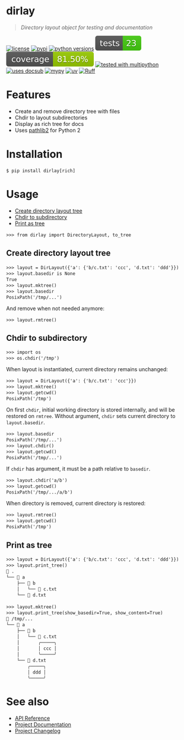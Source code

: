 # dirlay
<!-- docsub: begin -->
<!-- docsub: include docs/desc.md -->
> *Directory layout object for testing and documentation*
<!-- docsub: end -->

<!-- docsub: begin -->
<!-- docsub: include docs/badges.md -->
[![license](https://img.shields.io/github/license/makukha/dirlay.svg)](https://github.com/makukha/dirlay/blob/main/LICENSE)
[![pypi](https://img.shields.io/pypi/v/dirlay.svg#v0.1.0)](https://pypi.python.org/pypi/dirlay)
[![python versions](https://img.shields.io/pypi/pyversions/dirlay.svg)](https://pypi.org/project/dirlay)
[![tests](https://raw.githubusercontent.com/makukha/dirlay/v0.1.0/docs/_meta/badge-tests.svg)](https://github.com/makukha/dirlay)
[![coverage](https://raw.githubusercontent.com/makukha/dirlay/v0.1.0/docs/_meta/badge-coverage.svg)](https://github.com/makukha/dirlay)
[![tested with multipython](https://img.shields.io/badge/tested_with-multipython-x)](https://github.com/makukha/multipython)
[![uses docsub](https://img.shields.io/endpoint?url=https://raw.githubusercontent.com/makukha/docsub/refs/heads/main/docs/badge/v1.json)](https://github.com/makukha/docsub)
[![mypy](https://img.shields.io/badge/type_checked-mypy-%231674b1)](http://mypy.readthedocs.io)
[![uv](https://img.shields.io/endpoint?url=https://raw.githubusercontent.com/astral-sh/uv/main/assets/badge/v0.json)](https://github.com/astral-sh/ruff)
[![Ruff](https://img.shields.io/endpoint?url=https://raw.githubusercontent.com/astral-sh/ruff/main/assets/badge/v2.json)](https://github.com/astral-sh/ruff)
<!-- docsub: end -->


<!-- docsub: begin -->
<!-- docsub: include docs/features.md -->
# Features

- Create and remove directory tree with files
- Chdir to layout subdirectories
- Display as rich tree for docs
- Uses [pathlib2](https://github.com/jazzband/pathlib2) for Python 2
<!-- docsub: end -->



# Installation

```shell
$ pip install dirlay[rich]
```


# Usage

<!-- docsub: begin #usage.md -->
<!-- docsub: include docs/usage.md -->
<!-- docsub: begin -->
<!-- docsub: x toc tests/test_usage.py 'Usage.*' -->
* [Create directory layout tree](#create-directory-layout-tree)
* [Chdir to subdirectory](#chdir-to-subdirectory)
* [Print as tree](#print-as-tree)
<!-- docsub: end -->

```pycon
>>> from dirlay import DirectoryLayout, to_tree
```

<!-- docsub: begin -->
<!-- docsub: x cases tests/test_usage.py 'Usage.*' -->
## Create directory layout tree

```pycon
>>> layout = DirLayout({'a': {'b/c.txt': 'ccc', 'd.txt': 'ddd'}})
>>> layout.basedir is None
True
>>> layout.mktree()
>>> layout.basedir
PosixPath('/tmp/...')
```

And remove when not needed anymore:

```pycon
>>> layout.rmtree()
```

## Chdir to subdirectory

```pycon
>>> import os
>>> os.chdir('/tmp')
```

When layout is instantiated, current directory remains unchanged:

```pycon
>>> layout = DirLayout({'a': {'b/c.txt': 'ccc'}})
>>> layout.mktree()
>>> layout.getcwd()
PosixPath('/tmp')
```

On first `chdir`, initial working directory is stored internally, and will be
restored on `rmtree`. Without argument, `chdir` sets current directory to
`layout.basedir`.

```pycon
>>> layout.basedir
PosixPath('/tmp/...')
>>> layout.chdir()
>>> layout.getcwd()
PosixPath('/tmp/...')
```

If `chdir` has argument, it must be a path relative to `basedir`.

```pycon
>>> layout.chdir('a/b')
>>> layout.getcwd()
PosixPath('/tmp/.../a/b')
```

When directory is removed, current directory is restored:

```pycon
>>> layout.rmtree()
>>> layout.getcwd()
PosixPath('/tmp')
```

## Print as tree

```pycon
>>> layout = DirLayout({'a': {'b/c.txt': 'ccc', 'd.txt': 'ddd'}})
>>> layout.print_tree()
📂 .
└── 📂 a
    ├── 📂 b
    │   └── 📄 c.txt
    └── 📄 d.txt

>>> layout.mktree()
>>> layout.print_tree(show_basedir=True, show_content=True)
📂 /tmp/...
└── 📂 a
    ├── 📂 b
    │   └── 📄 c.txt
    │       ╭─────╮
    │       │ ccc │
    │       ╰─────╯
    └── 📄 d.txt
        ╭─────╮
        │ ddd │
        ╰─────╯
```

<!-- docsub: end -->
<!-- docsub: end #usage.md -->


# See also

* [API Reference](https://dirlay.readthedocs.io/en/latest/api.html)
* [Project Documentation](https://dirlay.readthedocs.io/en/latest)
* [Project Changelog](https://github.com/makukha/dirlay/tree/main/CHANGELOG.md)
